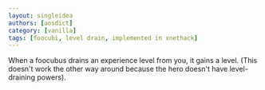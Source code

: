 ```yaml
---
layout: singleidea
authors: [aosdict]
category: [vanilla]
tags: [foocubi, level drain, implemented in xnethack]
---
```

When a foocubus drains an experience level from you, it gains a level. (This doesn't work the other way around because the hero doesn't have level-draining powers).
